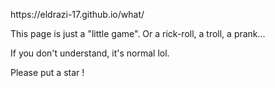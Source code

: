 <p>https://eldrazi-17.github.io/what/</p>
<p>This page is just a "little game". Or a rick-roll, a troll, a prank...</p>
<p>If you don't understand, it's normal lol.</p>
<p>Please put a star !</p>
